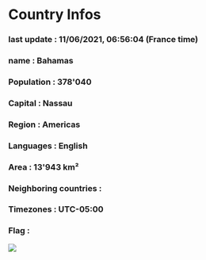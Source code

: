 # Country  Infos
### last update : 11/06/2021, 06:56:04 (France time)

### name : Bahamas
### Population : 378'040
### Capital : Nassau
### Region : Americas
### Languages : English
### Area : 13'943 km²
### Neighboring countries : 
### Timezones : UTC-05:00

### Flag :
![](https://restcountries.eu/data/bhs.svg)